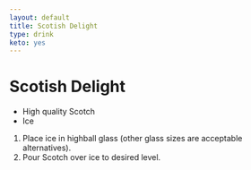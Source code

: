 ```yaml
---
layout: default
title: Scotish Delight
type: drink
keto: yes
---
```


# Scotish Delight

- High quality Scotch
- Ice

1. Place ice in highball glass (other glass sizes are acceptable alternatives).
2. Pour Scotch over ice to desired level.